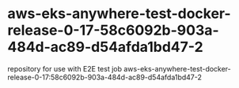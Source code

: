 # aws-eks-anywhere-test-docker-release-0-17-58c6092b-903a-484d-ac89-d54afda1bd47-2
repository for use with E2E test job aws-eks-anywhere-test-docker-release-0-17:58c6092b-903a-484d-ac89-d54afda1bd47-2

